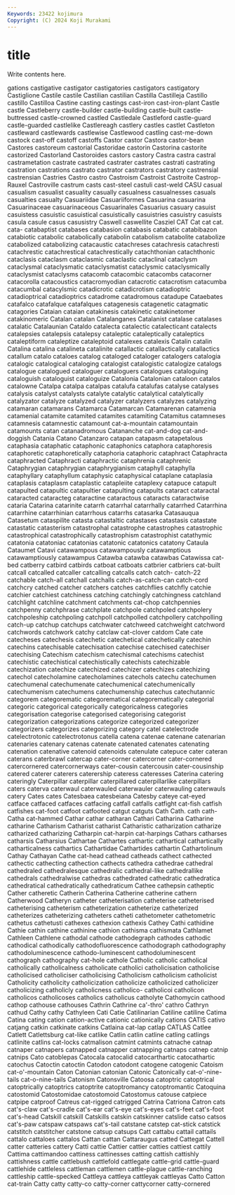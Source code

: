 ```yaml
---
Keywords: 23422 kojimura
Copyright: (C) 2024 Koji Murakami
---
```


# title

Write contents here.



gations castigative castigator castigatories castigators castigatory Castiglione Castile
castile Castilian castilian Castilla Castilleja Castillo castillo Castilloa Castine casting
castings cast-iron cast-iron-plant Castle castle Castleberry castle-builder castle-building castle-built castle-buttressed
castle-crowned castled Castledale Castleford castle-guard castle-guarded castlelike Castlereagh castlery castles
castlet Castleton castleward castlewards castlewise Castlewood castling cast-me-down castock cast-off
castoff castoffs Castor castor Castora castor-bean Castores castoreum castorial Castoridae
castorin Castorina castorite castorized Castorland Castoroides castors castory Castra castra
castral castrametation castrate castrated castrater castrates castrati castrating castration castrations
castrato castrator castrators castratory castrensial castrensian Castries Castro castro Castroism
Castroist Castroite Castrop-Rauxel Castroville castrum casts cast-steel castuli cast-weld CASU
casual casualism casualist casuality casually casualness casualnesses casuals casualties casualty
Casuariidae Casuariiformes Casuarina casuarina Casuarinaceae casuarinaceous Casuarinales Casuarius casuary casuist
casuistess casuistic casuistical casuistically casuistries casuistry casuists casula casule casus
casusistry Caswell caswellite Casziel CAT Cat cat cat. cata- catabaptist
catabases catabasion catabasis catabatic catabibazon catabiotic catabolic catabolically catabolin catabolism
catabolite catabolize catabolized catabolizing catacaustic catachreses catachresis catachresti catachrestic catachrestical
catachrestically catachthonian catachthonic cataclasis cataclasm cataclasmic cataclastic cataclinal cataclysm cataclysmal
cataclysmatic cataclysmatist cataclysmic cataclysmically cataclysmist cataclysms catacomb catacombic catacombs catacorner
catacorolla catacoustics catacromyodian catacrotic catacrotism catacumba catacumbal catacylsmic catadicrotic catadicrotism
catadioptric catadioptrical catadioptrics catadrome catadromous catadupe Cataebates catafalco catafalque catafalques
catagenesis catagenetic catagmatic catagories Cataian cataian catakinesis catakinetic catakinetomer catakinomeric
Catalan catalan Catalanganes Catalanist catalase catalases catalatic Catalaunian Cataldo catalecta
catalectic catalecticant catalects catalepsies catalepsis catalepsy cataleptic cataleptically cataleptics cataleptiform
cataleptize cataleptoid catalexes catalexis Catalin catalin Catalina catalina catalineta catalinite
catallactic catallactically catallactics catallum catalo cataloes catalog cataloged cataloger catalogers
catalogia catalogic catalogical cataloging catalogist catalogistic catalogize catalogs catalogue catalogued
cataloguer cataloguers catalogues cataloguing cataloguish cataloguist cataloguize Catalonia Catalonian cataloon
catalos catalowne Catalpa catalpa catalpas catalufa catalufas catalyse catalyses catalysis
catalyst catalysts catalyte catalytic catalytical catalytically catalyzator catalyze catalyzed catalyzer
catalyzers catalyzes catalyzing catamaran catamarans Catamarca Catamarcan Catamarenan catamenia catamenial
catamite catamited catamites catamiting Catamitus catamneses catamnesis catamnestic catamount cat-a-mountain
catamountain catamounts catan catanadromous Catananche cat-and-dog cat-and-doggish Catania Catano Catanzaro
catapan catapasm catapetalous cataphasia cataphatic cataphonic cataphonics cataphora cataphoresis cataphoretic
cataphoretically cataphoria cataphoric cataphract Cataphracta cataphracted Cataphracti cataphractic cataphrenia cataphrenic
Cataphrygian cataphrygian cataphrygianism cataphyll cataphylla cataphyllary cataphyllum cataphysic cataphysical cataplane
cataplasia cataplasis cataplasm cataplastic catapleiite cataplexy catapuce catapult catapulted catapultic
catapultier catapulting catapults cataract cataractal cataracted cataracteg cataractine cataractous cataracts
cataractwise cataria Catarina catarinite catarrh catarrhal catarrhally catarrhed Catarrhina catarrhine
catarrhinian catarrhous catarrhs catasarka Catasauqua Catasetum cataspilite catasta catastaltic catastases
catastasis catastate catastatic catasterism catastrophal catastrophe catastrophes catastrophic catastrophical catastrophically
catastrophism catastrophist catathymic catatonia catatoniac catatonias catatonic catatonics catatony Cataula
Cataumet Catavi catawampous catawampously catawamptious catawamptiously catawampus Catawba catawba catawbas
Catawissa cat-bed catberry catbird catbirds catboat catboats catbrier catbriers cat-built
catcall catcalled catcaller catcalling catcalls catch catch- catch-22 catchable catch-all
catchall catchalls catch-as-catch-can catch-cord catchcry catched catcher catchers catches catchflies
catchfly catchie catchier catchiest catchiness catching catchingly catchingness catchland catchlight
catchline catchment catchments cat-chop catchpennies catchpenny catchphrase catchplate catchpole catchpoled
catchpolery catchpoleship catchpoling catchpoll catchpolled catchpollery catchpolling catch-up catchup catchups
catchwater catchweed catchweight catchword catchwords catchwork catchy catclaw cat-clover catdom
Cate cate catecheses catechesis catechetic catechetical catechetically catechin catechins catechisable
catechisation catechise catechised catechiser catechising Catechism catechism catechismal catechisms catechist
catechistic catechistical catechistically catechists catechizable catechization catechize catechized catechizer catechizes
catechizing catechol catecholamine catecholamines catechols catechu catechumen catechumenal catechumenate catechumenical
catechumenically catechumenism catechumens catechumenship catechus catechutannic categorem categorematic categorematical categorematically
categorial categoric categorical categorically categoricalness categories categorisation categorise categorised categorising
categorist categorization categorizations categorize categorized categorizer categorizers categorizes categorizing category
catel catelectrode catelectrotonic catelectrotonus catella catena catenae catenane catenarian catenaries
catenary catenas catenate catenated catenates catenating catenation catenative catenoid catenoids
catenulate catepuce cater cateran caterans caterbrawl catercap cater-corner catercorner cater-cornered
catercornered catercornerways cater-cousin catercousin cater-cousinship catered caterer caterers caterership cateress
cateresses Caterina catering cateringly Caterpillar caterpillar caterpillared caterpillarlike caterpillars caters
caterva caterwaul caterwauled caterwauler caterwauling caterwauls catery Cates cates Catesbaea
catesbeiana Catesby cateye cat-eyed catface catfaced catfaces catfacing catfall catfalls
catfight cat-fish catfish catfishes cat-foot catfoot catfooted catgut catguts Cath
Cath. cath cath- Catha cat-hammed Cathar cathar catharan Cathari Catharina
Catharine catharine Catharism Catharist catharist Catharistic catharization catharize catharized catharizing
Catharpin cat-harpin cat-harpings Cathars catharses catharsis Catharsius Cathartae Cathartes cathartic
cathartical cathartically catharticalness cathartics Cathartidae Cathartides cathartin Cathartolinum Cathay Cathayan
Cathe cat-head cathead catheads cathect cathected cathectic cathecting cathection cathects
cathedra cathedrae cathedral cathedraled cathedralesque cathedralic cathedral-like cathedrallike cathedrals cathedralwise
cathedras cathedrated cathedratic cathedratica cathedratical cathedratically cathedraticum Cathee cathepsin catheptic
Cather catheretic Catherin Catherina Catherine catherine cathern Catherwood Catheryn catheter
catheterisation catheterise catheterised catheterising catheterism catheterization catheterize catheterized catheterizes catheterizing
catheters catheti cathetometer cathetometric cathetus cathetusti cathexes cathexion cathexis Cathey
Cathi cathidine Cathie cathin cathine cathinine cathion cathisma cathismata Cathlamet
Cathleen Cathlene cathodal cathode cathodegraph cathodes cathodic cathodical cathodically cathodofluorescence
cathodograph cathodography cathodoluminescence cathodo-luminescent cathodoluminescent cathograph cathography cat-hole cathole Catholic
catholic catholical catholically catholicalness catholicate catholici catholicisation catholicise catholicised catholiciser
catholicising Catholicism catholicism catholicist Catholicity catholicity catholicization catholicize catholicized catholicizer
catholicizing catholicly catholicness catholico- catholicoi catholicon catholicos catholicoses catholics catholicus
catholyte Cathomycin cathood cathop cathouse cathouses Cathrin Cathrine ca'-thro' cathro
Cathryn cathud Cathy cathy Cathyleen Cati Catie Catilinarian Catiline catiline
Catima Catina cating cation cation-active cationic cationically cations CATIS cativo
catjang catkin catkinate catkins Catlaina cat-lap catlap CATLAS Catlee Catlett
Catlettsburg cat-like catlike Catlin catlin catline catling catlings catlinite catlins
cat-locks catmalison catmint catmints catnache catnap catnaper catnapers catnapped catnapper
catnapping catnaps catnep catnip catnips Cato catoblepas Catocala catocalid catocarthartic
catocathartic catochus Catoctin catoctin Catodon catodont catogene catogenic Catoism cat-o'-mountain
Caton Catonian catonian Catonic Catonically cat-o'-nine-tails cat-o-nine-tails Catonism Catonsville Catoosa
catoptric catoptrical catoptrically catoptrics catoptrite catoptromancy catoptromantic Catoquina catostomid Catostomidae
catostomoid Catostomus catouse catpiece catpipe catproof Catreus cat-rigged catrigged Catrina
Catriona Catron cats cat's-claw cat's-cradle cat's-ear cat's-eye cat's-eyes cat's-feet cat's-foot
cat's-head Catskill catskill Catskills catskin catskinner catslide catso catsos cat's-paw
catspaw catspaws cat's-tail catstane catstep cat-stick catstick catstitch catstitcher catstone
catsup catsups Catt cattabu cattail cattails cattalo cattaloes cattalos Cattan
cattan Cattaraugus catted Cattegat Cattell catter catteries cattery Catti cattie
Cattier cattier catties cattiest cattily Cattima cattimandoo cattiness cattinesses catting
cattish cattishly cattishness cattle cattlebush cattlefold cattlegate cattle-grid cattle-guard cattlehide
cattleless cattleman cattlemen cattle-plague cattle-ranching cattleship cattle-specked Cattleya cattleya cattleyak
cattleyas Catto Catton cat-train Catty catty catty-co catty-corner cattycorner catty-cornered
